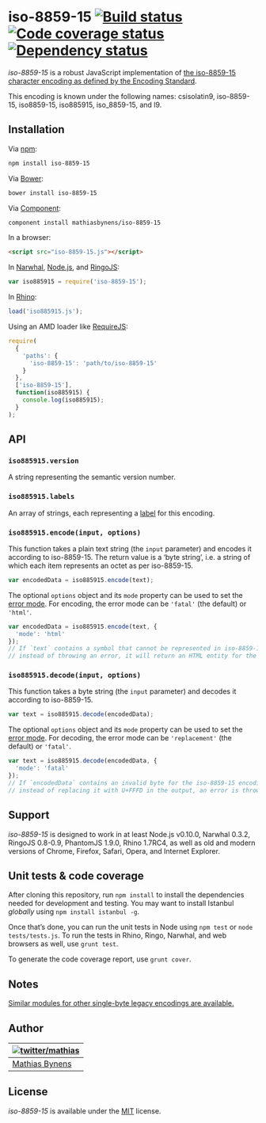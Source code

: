# iso-8859-15 [![Build status](https://travis-ci.org/mathiasbynens/iso-8859-15.svg?branch=master)](https://travis-ci.org/mathiasbynens/iso-8859-15) [![Code coverage status](http://img.shields.io/coveralls/mathiasbynens/iso-8859-15/master.svg)](https://coveralls.io/r/mathiasbynens/iso-8859-15) [![Dependency status](https://gemnasium.com/mathiasbynens/iso-8859-15.svg)](https://gemnasium.com/mathiasbynens/iso-8859-15)

_iso-8859-15_ is a robust JavaScript implementation of [the iso-8859-15 character encoding as defined by the Encoding Standard](http://encoding.spec.whatwg.org/#iso-8859-15).

This encoding is known under the following names: csisolatin9, iso-8859-15, iso8859-15, iso885915, iso_8859-15, and l9.

## Installation

Via [npm](http://npmjs.org/):

```bash
npm install iso-8859-15
```

Via [Bower](http://bower.io/):

```bash
bower install iso-8859-15
```

Via [Component](https://github.com/component/component):

```bash
component install mathiasbynens/iso-8859-15
```

In a browser:

```html
<script src="iso-8859-15.js"></script>
```

In [Narwhal](http://narwhaljs.org/), [Node.js](http://nodejs.org/), and [RingoJS](http://ringojs.org/):

```js
var iso885915 = require('iso-8859-15');
```

In [Rhino](http://www.mozilla.org/rhino/):

```js
load('iso885915.js');
```

Using an AMD loader like [RequireJS](http://requirejs.org/):

```js
require(
  {
    'paths': {
      'iso-8859-15': 'path/to/iso-8859-15'
    }
  },
  ['iso-8859-15'],
  function(iso885915) {
    console.log(iso885915);
  }
);
```

## API

### `iso885915.version`

A string representing the semantic version number.

### `iso885915.labels`

An array of strings, each representing a [label](http://encoding.spec.whatwg.org/#label) for this encoding.

### `iso885915.encode(input, options)`

This function takes a plain text string (the `input` parameter) and encodes it according to iso-8859-15. The return value is a ‘byte string’, i.e. a string of which each item represents an octet as per iso-8859-15.

```js
var encodedData = iso885915.encode(text);
```

The optional `options` object and its `mode` property can be used to set the [error mode](http://encoding.spec.whatwg.org/#error-mode). For encoding, the error mode can be `'fatal'` (the default) or `'html'`.

```js
var encodedData = iso885915.encode(text, {
  'mode': 'html'
});
// If `text` contains a symbol that cannot be represented in iso-8859-15,
// instead of throwing an error, it will return an HTML entity for the symbol.
```

### `iso885915.decode(input, options)`

This function takes a byte string (the `input` parameter) and decodes it according to iso-8859-15.

```js
var text = iso885915.decode(encodedData);
```

The optional `options` object and its `mode` property can be used to set the [error mode](http://encoding.spec.whatwg.org/#error-mode). For decoding, the error mode can be `'replacement'` (the default) or `'fatal'`.

```js
var text = iso885915.decode(encodedData, {
  'mode': 'fatal'
});
// If `encodedData` contains an invalid byte for the iso-8859-15 encoding,
// instead of replacing it with U+FFFD in the output, an error is thrown.
```

## Support

_iso-8859-15_ is designed to work in at least Node.js v0.10.0, Narwhal 0.3.2, RingoJS 0.8-0.9, PhantomJS 1.9.0, Rhino 1.7RC4, as well as old and modern versions of Chrome, Firefox, Safari, Opera, and Internet Explorer.

## Unit tests & code coverage

After cloning this repository, run `npm install` to install the dependencies needed for development and testing. You may want to install Istanbul _globally_ using `npm install istanbul -g`.

Once that’s done, you can run the unit tests in Node using `npm test` or `node tests/tests.js`. To run the tests in Rhino, Ringo, Narwhal, and web browsers as well, use `grunt test`.

To generate the code coverage report, use `grunt cover`.

## Notes

[Similar modules for other single-byte legacy encodings are available.](https://www.npmjs.org/browse/keyword/legacy-encoding)

## Author

| [![twitter/mathias](https://gravatar.com/avatar/24e08a9ea84deb17ae121074d0f17125?s=70)](https://twitter.com/mathias "Follow @mathias on Twitter") |
|---|
| [Mathias Bynens](http://mathiasbynens.be/) |

## License

_iso-8859-15_ is available under the [MIT](http://mths.be/mit) license.
